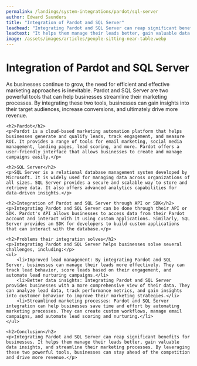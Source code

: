 ```yaml
---
permalink: /landings/system-integrations/pardot/sql-server
author: Edward Saunders
title: "Integration of Pardot and SQL Server"
leadhead: "Integrating Pardot and SQL Server can reap significant benefits for businesses"
leadtext: "It helps them manage their leads better, gain valuable data insights, and streamline their marketing processes. By leveraging these two powerful tools, businesses can stay ahead of the competition and drive more revenue."
image: /assets/images/articles/people-sitting-near-table.webp
---
```

<div class="arttext">	<h1>Integration of Pardot and SQL Server</h1>
	<p>As businesses continue to grow, the need for efficient and effective marketing approaches is inevitable. Pardot and SQL Server are two powerful tools that can help businesses streamline their marketing processes. By integrating these two tools, businesses can gain insights into their target audiences, increase conversions, and ultimately drive more revenue.</p>

	<h2>Pardot</h2>
	<p>Pardot is a cloud-based marketing automation platform that helps businesses generate and qualify leads, track engagement, and measure ROI. It provides a range of tools for email marketing, social media management, landing pages, lead scoring, and more. Pardot offers a user-friendly interface that allows businesses to create and manage campaigns easily.</p>

	<h2>SQL Server</h2>
	<p>SQL Server is a relational database management system developed by Microsoft. It is widely used for managing data across organizations of all sizes. SQL Server provides a secure and scalable way to store and retrieve data. It also offers advanced analytics capabilities for data-driven insights.</p>

	<h2>Integration of Pardot and SQL Server through API or SDK</h2>
	<p>Integrating Pardot and SQL Server can be done through their API or SDK. Pardot's API allows businesses to access data from their Pardot account and interact with it using custom applications. Similarly, SQL Server provides an SDK for developers to build custom applications that can interact with the database.</p>

	<h2>Problems their integration solves</h2>
	<p>Integrating Pardot and SQL Server helps businesses solve several challenges, including:</p>
	<ul>
		<li>Improved lead management: By integrating Pardot and SQL Server, businesses can manage their leads more effectively. They can track lead behavior, score leads based on their engagement, and automate lead nurturing campaigns.</li>
		<li>Better data insights: Integrating Pardot and SQL Server provides businesses with a more comprehensive view of their data. They can analyze lead data, track performance metrics, and gain insights into customer behavior to improve their marketing strategies.</li>
		<li>Streamlined marketing processes: Pardot and SQL Server integration can help businesses save time and effort by automating marketing processes. They can create custom workflows, manage email campaigns, and automate lead scoring and nurturing.</li>
	</ul>

	<h2>Conclusion</h2>
	<p>Integrating Pardot and SQL Server can reap significant benefits for businesses. It helps them manage their leads better, gain valuable data insights, and streamline their marketing processes. By leveraging these two powerful tools, businesses can stay ahead of the competition and drive more revenue.</p>
</div>
